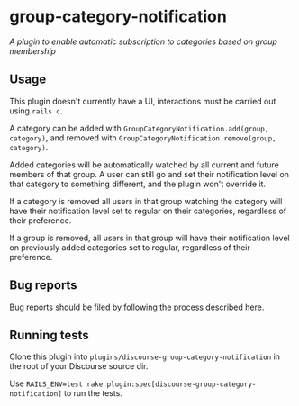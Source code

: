 # group-category-notification
*A plugin to enable automatic subscription to categories based on group membership*

## Usage

This plugin doesn't currently have a UI, interactions must be carried out using `rails c`.

A category can be added with `GroupCategoryNotification.add(group, category)`, and removed with `GroupCategoryNotification.remove(group, category)`.

Added categories will be automatically watched by all current and future members of that group. A user can still go and set their notification level on that category to something different, and the plugin won't override it.

If a category is removed all users in that group watching the category will have their notification level set to regular on their categories, regardless of their preference.

If a group is removed, all users in that group will have their notification level on previously added categories set to regular, regardless of their preference.

## Bug reports

Bug reports should be filed [by following the process described here](https://discourse.mozilla.org/t/where-do-i-file-bug-reports-about-discourse/32078).

## Running tests

Clone this plugin into `plugins/discourse-group-category-notification` in the root of your Discourse source dir.

Use `RAILS_ENV=test rake plugin:spec[discourse-group-category-notification]` to run the tests.
